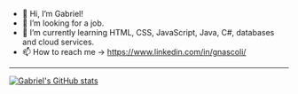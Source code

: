 - 👋 Hi, I’m Gabriel!
- 👀 I’m looking for a job.
- 🌱 I’m currently learning HTML, CSS, JavaScript, Java, C#, databases and cloud services.
- 📫 How to reach me -> https://www.linkedin.com/in/gnascoli/

---

[![Gabriel's GitHub stats](https://github-readme-stats.vercel.app/api?username=gabriel-nascimento-91&show_icons=true&theme=radical)](https://github.com/gabriel-nascimento-91/github-readme-stats)

<!---
gabriel-nascimento-91/gabriel-nascimento-91 is a ✨ special ✨ repository because its `README.md` (this file) appears on your GitHub profile.
You can click the Preview link to take a look at your changes.
--->
